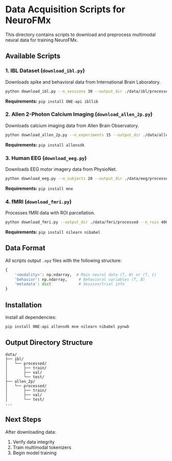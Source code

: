 # Data Acquisition Scripts for NeuroFMx

This directory contains scripts to download and preprocess multimodal neural data for training NeuroFMx.

## Available Scripts

### 1. IBL Dataset (`download_ibl.py`)
Downloads spike and behavioral data from International Brain Laboratory.

```bash
python download_ibl.py --n_sessions 30 --output_dir ./data/ibl/processed
```

**Requirements:** `pip install ONE-api ibllib`

### 2. Allen 2-Photon Calcium Imaging (`download_allen_2p.py`)
Downloads calcium imaging data from Allen Brain Observatory.

```bash
python download_allen_2p.py --n_experiments 15 --output_dir ./data/allen_2p/processed
```

**Requirements:** `pip install allensdk`

### 3. Human EEG (`download_eeg.py`)
Downloads EEG motor imagery data from PhysioNet.

```bash
python download_eeg.py --n_subjects 20 --output_dir ./data/eeg/processed
```

**Requirements:** `pip install mne`

### 4. fMRI (`download_fmri.py`)
Processes fMRI data with ROI parcellation.

```bash
python download_fmri.py --output_dir ./data/fmri/processed --n_rois 400
```

**Requirements:** `pip install nilearn nibabel`

## Data Format

All scripts output `.npz` files with the following structure:

```python
{
    '<modality>': np.ndarray,  # Main neural data (T, N) or (T, C)
    'behavior': np.ndarray,     # Behavioral variables (T, B)
    'metadata': dict            # Session/trial info
}
```

## Installation

Install all dependencies:

```bash
pip install ONE-api allensdk mne nilearn nibabel pynwb
```

## Output Directory Structure

```
data/
├── ibl/
│   └── processed/
│       ├── train/
│       ├── val/
│       └── test/
├── allen_2p/
│   └── processed/
│       ├── train/
│       ├── val/
│       └── test/
...
```

## Next Steps

After downloading data:
1. Verify data integrity
2. Train multimodal tokenizers
3. Begin model training
